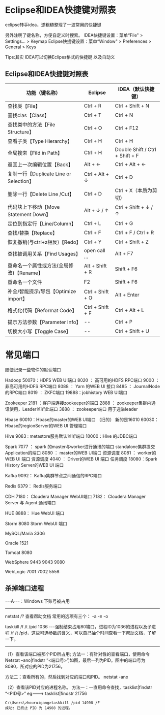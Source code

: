 # Eclipse和IDEA快捷键对照表

eclipse转手idea，遂粗糙整理了一波常用的快捷键 

另外注明了键名称，方便自定义时搜索。
IDEA快捷键设置：菜单“File" > Settings… > Keymap
Eclipse快捷键设置：菜单“Window" > Preferences > General > Keys

Tips:其实 IDEA可以切换Eclipes格式的快捷键 以及自动义


## Eclipse和IDEA快捷键对照表

| 功能（键名称） | Eclipse  | IDEA（默认快捷键） |
| --- | --- | --- |                                                   	
| 查找类【File】                 	| Ctrl + R         | Ctrl + Shift + N
| 查找clas【Class】        		    | Ctrl + T         | Ctrl + N
| 查找类中的方法【File Structure】    | Ctrl + O	       | Ctrl + F12
| 查看子类【Type Hierarchy】			 | Ctrl + H         | Ctrl + H 
| 全局搜索【Fild in Path】			 | Ctrl + H	       | Double Shift / Ctrl + Shift + F
| 返回上一次编辑位置【Back】	             | Alt + ←	            | Ctrl + Alt + ←
| 复制一行【Duplicate Line or Selection】  | Ctrl + Alt + ↓	    | Ctrl + D
| 删除一行【Delete Line /Cut】             | Ctrl + D	        | Ctrl + X（本质为剪切）
| 代码块上下移动【Move Statement Down】     | Alt + ↓ / ↑	        | Ctrl + Shift + ↓ / ↑
| 定位到指定行【Line/Column】			      | Ctrl + L	        | Ctrl + G
| 查找/替换【Replace】	 		          | Ctrl + F	        | Ctrl + F / Ctrl + R
| 恢复撤销(与ctrl+z相反)【Redo】 			  | Ctrl + Y	        | Ctrl + Shift + Z
| 查找被调用关系【Find Usages】			  |  open call …	    | Alt + F7
| 重命名一个属性或方法(全局修改)【Rename】   | Alt + Shift + R	    | Shift + F6
| 重命名一个文件                            | F2	                | Shift + F6
| 补全/智能提示/导包【Optimize import】     |	Ctrl + Shift + O    | Alt + Enter
| 格式化代码【Reformat Code】	              | Ctrl + Shift + F    | Ctrl + Alt + L
| 提示方法参数【Parameter Info】        |	--                   | Ctrl + P
| 切换大小写【Toggle Case】	        |	--                           | Ctrl + Shift + U



#  常见端口
 
   随便记录一些软件的默认端口
   
   Hadoop 50070：HDFS WEB UI端口 8020 ： 高可用的HDFS RPC端口 9000 ： 非高可用的HDFS RPC端口 8088 ： Yarn 的WEB UI 接口 8485 ： JournalNode 的RPC端口 8019 ： ZKFC端口 19888：jobhistory WEB UI端口
   
   Zookeeper 2181 ：客户端连接zookeeper的端口 2888 ： zookeeper集群内通讯使用，Leader监听此端口 3888 ： zookeeper端口 用于选举leader
   
   Hbase 60010：Hbase的master的WEB UI端口 （旧的） 新的是16010 60030：Hbase的regionServer的WEB UI 管理端口
   
   Hive 9083 : metastore服务默认监听端口 10000：Hive 的JDBC端口
   
   Spark 7077 ： spark 的master与worker进行通讯的端口 standalone集群提交Application的端口 8080 ： master的WEB UI端口 资源调度 8081 ： worker的WEB UI 端口 资源调度 4040 ： Driver的WEB UI 端口 任务调度 18080：Spark History Server的WEB UI 端口
   
   Kafka 9092： Kafka集群节点之间通信的RPC端口
   
   Redis 6379： Redis服务端口
   
   CDH 7180： Cloudera Manager WebUI端口 7182： Cloudera Manager Server 与 Agent 通讯端口
   
   HUE 8888： Hue WebUI 端口
   
   Storm 8080 Storm WebUI 端口
   
   MySQL/Maria 3306
   
   Oracle 1521
   
   Tomcat 8080
   
   WebSphere 9443 9043 9080
   
   WebLogic 7001 7002 5556


## 杀掉端口进程

---A---：Windows 下账号被占用

------  

netstat /? 查看帮助文档    常用的选项有三个： -a -n -o

taskkill /f /t /pid 1036 ---强制结束占用80端口，进程ID为1036的进程以及子进程
/f /t /pid，这些可选参数的含义，可以自己抽个时间查看一下帮助文档，了解一下。

------

（1）查看该端口被那个PID所占用;
    方法一：有针对性的查看端口，使用命令
        Netstat –ano|findstr “<端口号>”,如图，最后一列为PID。图中的端口号为8080，所对应的PID为21756。


   方法二：查看所有的，然后找到对应的端口和PID。 netstat -ano
   
    
（2）查看该PID对应的进程名称。
方法一：一直用命令查找，tasklist|findstr “<PID号>” eg---> tasklist|findstr 21756


    C:\Users\zhouruigang>taskkill /pid 14908 /F
    成功: 已终止 PID 为 14908 的进程。
